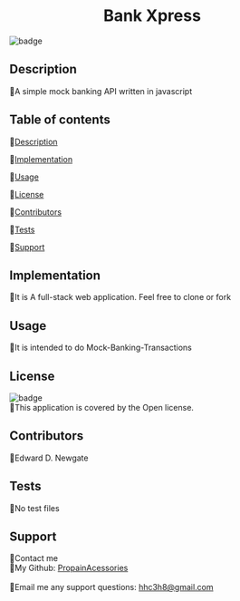 
  <h1 align="center"> Bank Xpress</h1>

  ![badge](https://img.shields.io/badge/license-Open-brightgreen)<br />

  ## Description
  🐔A simple mock banking API written in javascript

  ## Table of contents
  🐔[Description](#description)

  🐔[Implementation](#implementation)

  🐔[Usage](#usage)

  🐔[License](#license)

  🐔[Contributors](#contributors)

  🐔[Tests](#tests)
  
  🐔[Support](#support)

  ## Implementation
  🐔It is A full-stack web application. Feel free to clone or fork

  ## Usage
  🐔It is intended to do Mock-Banking-Transactions

  ## License
  ![badge](https://img.shields.io/badge/license-Open-brightgreen)
  <br/>
  🐔This application is covered by the Open license.
  
  ## Contributors
  🐔Edward D. Newgate

  ## Tests
  🐔No test files

  ## Support
  🐔Contact me<br/>
  🐔My Github: [PropainAcessories](https://github.com/undefined)<br/>
  <br/>
  🐔Email me any support questions: hhc3h8@gmail.com<br/>
